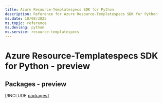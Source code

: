```yaml
---
title: Azure Resource-Templatespecs SDK for Python
description: Reference for Azure Resource-Templatespecs SDK for Python
ms.date: 10/08/2025
ms.topic: reference
ms.devlang: python
ms.service: resource-templatespecs
---
```

# Azure Resource-Templatespecs SDK for Python - preview
## Packages - preview
[!INCLUDE [packages](resource-templatespecs-index.md)]